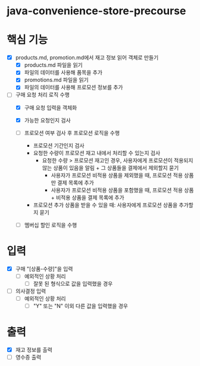# java-convenience-store-precourse


# 핵심 기능
- [x] products.md, promotion.md에서 재고 정보 읽어 객체로 만들기
    - [x] products.md 파일을 읽기
    - [x] 파일의 데이터를 사용해 품목을 추가
    - [x] promotions.md 파일을 읽기
    - [x] 파일의 데이터를 사용해 프로모션 정보를 추가
- [ ] 구매 요청 처리 로직 수행
    - [x] 구매 요청 입력을 객체화
    - [x] 가능한 요청인지 검사
    - [ ] 프로모션 여부 검사 후 프로모션 로직을 수행
        - 프로모션 기간인지 검사
        - 요청한 수량이 프로모션 재고 내에서 처리할 수 있는지 검사
            - 요청한 수량 > 프로모션 재고인 경우, 사용자에게 프로모션이 적용되지 않는 상품이 있음을 알림 + 그 상품들을 결제에서 제외할지 묻기
                - 사용자가 프로모션 비적용 상품을 제외했을 때, 프로모션 적용 상품만 결제 목록에 추가
                - 사용자가 프로모션 비적용 상품을 포함했을 때, 프로모션 적용 상품 + 비적용 상품을 결제 목록에 추가
        - 프로모션 추가 상품을 받을 수 있을 때: 사용자에게 프로모션 상품을 추가할지 묻기
    - [ ] 멤버십 할인 로직을 수행


# 입력
- [x] 구매 "[상품-수량]"을 입력
    - [ ] 예외적인 상황 처리
        - [ ] 잘못 된 형식으로 값을 입력했을 경우
- [ ] 의사결정 입력
    - [ ] 예외적인 상황 처리
        - [ ] "Y" 또는 "N" 이외 다른 값을 입력했을 경우

# 출력
- [x] 재고 정보를 출력
- [ ] 영수증 출력
